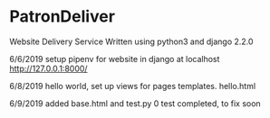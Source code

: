 # PatronDeliver
Website Delivery Service
Written using python3 and django 2.2.0

6/6/2019
setup pipenv for website in django at localhost http://127.0.0.1:8000/

6/8/2019
hello world, set up views for pages
templates. hello.html

6/9/2019
added base.html and test.py
0 test completed, to fix soon
